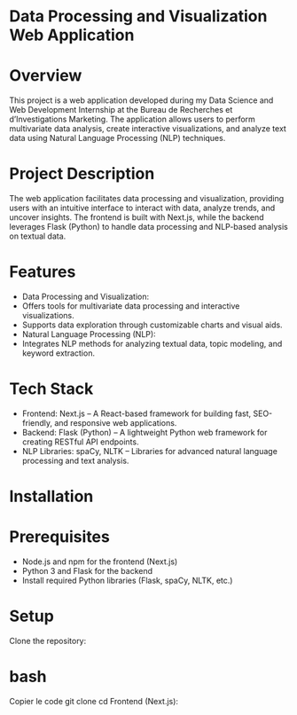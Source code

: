 # Data Processing and Visualization Web Application
# Overview
This project is a web application developed during my Data Science and Web Development Internship at the Bureau de Recherches et d’Investigations Marketing. The application allows users to perform multivariate data analysis, create interactive visualizations, and analyze text data using Natural Language Processing (NLP) techniques.

# Project Description
The web application facilitates data processing and visualization, providing users with an intuitive interface to interact with data, analyze trends, and uncover insights. The frontend is built with Next.js, while the backend leverages Flask (Python) to handle data processing and NLP-based analysis on textual data.

# Features
- Data Processing and Visualization:
- Offers tools for multivariate data processing and interactive visualizations.
- Supports data exploration through customizable charts and visual aids.
- Natural Language Processing (NLP):
- Integrates NLP methods for analyzing textual data,  topic modeling, and keyword extraction.

# Tech Stack
- Frontend: Next.js – A React-based framework for building fast, SEO-friendly, and responsive web applications.
- Backend: Flask (Python) – A lightweight Python web framework for creating RESTful API endpoints.
- NLP Libraries: spaCy, NLTK – Libraries for advanced natural language processing and text analysis.

# Installation
# Prerequisites
- Node.js and npm for the frontend (Next.js)
- Python 3 and Flask for the backend
- Install required Python libraries (Flask, spaCy, NLTK, etc.)
# Setup
Clone the repository:

# bash
Copier le code
git clone <repository-url>
cd <repository-name>
Frontend (Next.js):


